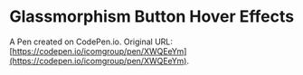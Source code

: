 # Glassmorphism Button Hover Effects

A Pen created on CodePen.io. Original URL: [https://codepen.io/icomgroup/pen/XWQEeYm](https://codepen.io/icomgroup/pen/XWQEeYm).

